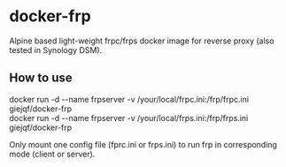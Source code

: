 # docker-frp
Alpine based light-weight frpc/frps docker image for reverse proxy (also tested in Synology DSM).

## How to use
docker run -d --name frpserver -v /your/local/frpc.ini:/frp/frpc.ini giejqf/docker-frp  
docker run -d --name frpserver -v /your/local/frps.ini:/frp/frps.ini giejqf/docker-frp

Only mount one config file (fprc.ini or frps.ini) to run frp in corresponding mode (client or server).